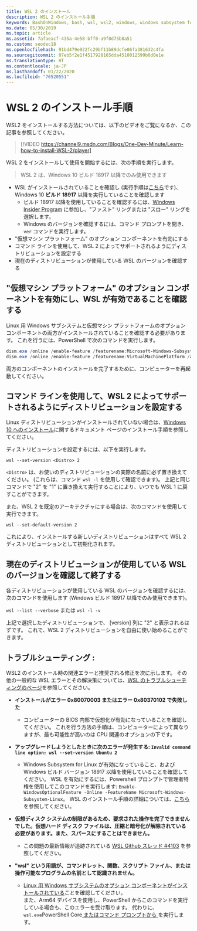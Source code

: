 ```yaml
---
title: WSL 2 のインストール
description: WSL 2 のインストール手順
keywords: BashOnWindows, bash, wsl, wsl2, windows, windows subsystem for linux, windowssubsystem, ubuntu, debian, suse, windows 10, インストール
ms.date: 05/30/2019
ms.topic: article
ms.assetid: 7afaeacf-435a-4e58-bff0-a9f0d75b8a51
ms.custom: seodec18
ms.openlocfilehash: 91bd479e922fc29bf11b89dcfe06fa381632c4fa
ms.sourcegitcommit: 07eb5f2e1f4517928165dda4510012599b0d0e1e
ms.translationtype: HT
ms.contentlocale: ja-JP
ms.lasthandoff: 01/22/2020
ms.locfileid: "76520551"
---
```

# <a name="installation-instructions-for-wsl-2"></a>WSL 2 のインストール手順

WSL2 をインストールする方法については、以下のビデオをご覧になるか、この記事を参照してください。 

> [!VIDEO https://channel9.msdn.com/Blogs/One-Dev-Minute/Learn-how-to-install-WSL-2/player]

WSL 2 をインストールして使用を開始するには、次の手順を実行します。

> WSL 2 は、Windows 10 ビルド 18917 以降でのみ使用できます

- WSL がインストールされていることを確認し (実行手順は[こちら](./install-win10.md)です)、Windows 10 **ビルド 18917** 以降を実行していることを確認します
   - ビルド 18917 以降を使用していることを確認するには、[Windows Insider Program](https://insider.windows.com/en-us/) に参加し、"ファスト" リングまたは "スロー" リングを選択します。 
   - Windows のバージョンを確認するには、コマンド プロンプトを開き、`ver` コマンドを実行します。
- "仮想マシン プラットフォーム" のオプション コンポーネントを有効にする
- コマンド ラインを使用して、WSL 2 によってサポートされるようにディストリビューションを設定する
- 現在のディストリビューションが使用している WSL のバージョンを確認する

## <a name="enable-the-virtual-machine-platform-optional-component-and-make-sure-wsl-is-enabled"></a>"仮想マシン プラットフォーム" のオプション コンポーネントを有効にし、WSL が有効であることを確認する

Linux 用 Windows サブシステムと仮想マシン プラットフォームのオプション コンポーネントの両方がインストールされていることを確認する必要があります。 これを行うには、PowerShell で次のコマンドを実行します。 

```powershell
dism.exe /online /enable-feature /featurename:Microsoft-Windows-Subsystem-Linux /all /norestart
dism.exe /online /enable-feature /featurename:VirtualMachinePlatform /all /norestart
```

両方のコンポーネントのインストールを完了するために、コンピューターを再起動してください。


## <a name="set-a-distro-to-be-backed-by-wsl-2-using-the-command-line"></a>コマンド ラインを使用して、WSL 2 によってサポートされるようにディストリビューションを設定する

Linux ディストリビューションがインストールされていない場合は、[Windows 10 へのインストール](./install-win10.md#install-your-linux-distribution-of-choice)に関するドキュメント ページのインストール手順を参照してください。 

ディストリビューションを設定するには、以下を実行します。 

```
wsl --set-version <Distro> 2
```

`<Distro>` は、お使いのディストリビューションの実際の名前に必ず置き換えてください。 (これらは、コマンド `wsl -l` を使用して確認できます)。 上記と同じコマンドで "2" を "1" に置き換えて実行することにより、いつでも WSL 1 に戻すことができます。

また、WSL 2 を既定のアーキテクチャにする場合は、次のコマンドを使用して実行できます。

```
wsl --set-default-version 2
```

これにより、インストールする新しいディストリビューションはすべて WSL 2 ディストリビューションとして初期化されます。

## <a name="finish-with-verifying-what-versions-of-wsl-your-distro-are-using"></a>現在のディストリビューションが使用している WSL のバージョンを確認して終了する

各ディストリビューションが使用している WSL のバージョンを確認するには、次のコマンドを使用します (Windows ビルド 18917 以降でのみ使用できます)。

`wsl --list --verbose` または `wsl -l -v`

上記で選択したディストリビューションで、 [version] 列に "2" と表示されるはずです。 これで、WSL 2 ディストリビューションを自由に使い始めることができます。 

## <a name="troubleshooting"></a>トラブルシューティング : 

WSL2 のインストール時の関連エラーと推奨される修正を次に示します。 その他の一般的な WSL エラーとその解決策については、[WSL のトラブルシューティングのページ](troubleshooting.md)を参照してください。

* **インストールがエラー 0x80070003 またはエラー 0x80370102 で失敗した**
    * コンピューターの BIOS 内部で仮想化が有効になっていることを確認してください。 これを行う方法の手順は、コンピューターによって異なりますが、最も可能性が高いのは CPU 関連のオプションの下です。
   
* **アップグレードしようとしたときに次のエラーが発生する: `Invalid command line option: wsl --set-version Ubuntu 2`**
    * Windows Subsystem for Linux が有効になっていること、および Windows ビルド バージョン 18917 以降を使用していることを確認してください。 WSL を有効にするには、Powershell プロンプトで管理者特権を使用してこのコマンドを実行します: `Enable-WindowsOptionalFeature -Online -FeatureName Microsoft-Windows-Subsystem-Linux`。 WSL のインストール手順の詳細については、[こちら](./install-win10.md)を参照してください。

* **仮想ディスク システムの制限があるため、要求された操作を完了できませんでした。仮想ハード ディスク ファイルは、圧縮と暗号化が解除されている必要があります。また、スパースにすることはできません。**
    * この問題の最新情報が追跡されている [WSL Github スレッド #4103](https://github.com/microsoft/WSL/issues/4103) を参照してください。

* **"wsl" という用語が、コマンドレット、関数、スクリプト ファイル、または操作可能なプログラムの名前として認識されません。** 
    * [Linux 用 Windows サブシステムのオプション コンポーネントがインストールされている](./wsl2-install.md#enable-the-virtual-machine-platform-optional-component-and-make-sure-wsl-is-enabled)ことを確認してください。<br> また、Arm64 デバイスを使用し、PowerShell からこのコマンドを実行している場合も、このエラーを受け取ります。 代わりに、`wsl.exe`PowerShell Core[ またはコマンド プロンプトから ](https://docs.microsoft.com/en-us/powershell/scripting/install/installing-powershell-core-on-windows?view=powershell-6) を実行します。 
